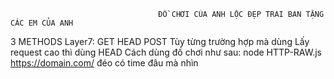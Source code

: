                                      ĐỒ CHƠI CỦA ANH LỘC ĐẸP TRAI BAN TẶNG CÁC EM CỦA ANH
3 METHODS Layer7: GET HEAD POST
Tùy từng trường hợp mà dùng
Lấy request cao thì dùng HEAD
Cách dùng đồ chơi như sau:
node HTTP-RAW.js https://domain.com/ <port> <threads> <methods>
đéo có time đâu mà nhìn
